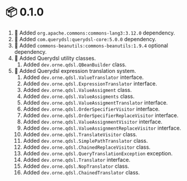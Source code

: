 # :package: 0.1.0

01. :wrench: Added `org.apache.commons:commons-lang3:3.12.0` dependency.
01. :wrench: Added `com.querydsl:querydsl-core:5.0.0` dependency.
01. :wrench: Added `commons-beanutils:commons-beanutils:1.9.4` optional dependency.
01. :gift: Added Querydsl utility classes.
    01. Added `dev.orne.qdsl.QBeanBuilder` class.
01. :gift: Added Querydsl expression translation system.
    01. Added `dev.orne.qdsl.ValueTranslator` interface.
    01. Added `dev.orne.qdsl.ExpressionTranslator` interface.
    01. Added `dev.orne.qdsl.ValueAssigment` class.
    01. Added `dev.orne.qdsl.ValueAssigments` class.
    01. Added `dev.orne.qdsl.ValueAssigmentTranslator` interface.
    01. Added `dev.orne.qdsl.OrderSpecifierVisitor` interface.
    01. Added `dev.orne.qdsl.OrderSpecifierReplaceVisitor` interface.
    01. Added `dev.orne.qdsl.ValueAssignmentVisitor` interface.
    01. Added `dev.orne.qdsl.ValueAssignmentReplaceVisitor` interface.
    01. Added `dev.orne.qdsl.TranslateVisitor` class.
    01. Added `dev.orne.qdsl.SimplePathTranslator` class.
    01. Added `dev.orne.qdsl.ChainedReplaceVisitor` class.
    01. Added `dev.orne.qdsl.QueryTranslationException` exception.
    01. Added `dev.orne.qdsl.Translator` interface.
    01. Added `dev.orne.qdsl.NopTranslator` class.
    01. Added `dev.orne.qdsl.ChainedTranslator` class.
